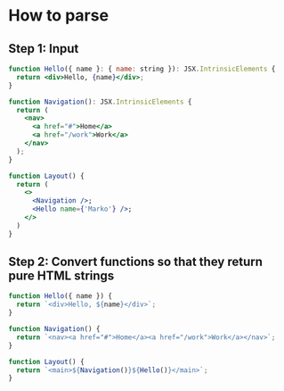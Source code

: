 # How to parse

## Step 1: Input

```jsx
function Hello({ name }: { name: string }): JSX.IntrinsicElements {
  return <div>Hello, {name}</div>;
}

function Navigation(): JSX.IntrinsicElements {
  return (
    <nav>
      <a href="#">Home</a>
      <a href="/work">Work</a>
    </nav>
  );
}

function Layout() {
  return (
    <>
      <Navigation />;
      <Hello name={'Marko'} />;
    </>
  )
}
```

## Step 2: Convert functions so that they return pure HTML strings

```js
function Hello({ name }) {
  return `<div>Hello, ${name}</div>`;
}

function Navigation() {
  return `<nav><a href="#">Home</a><a href="/work">Work</a></nav>`;
}

function Layout() {
  return `<main>${Navigation()}${Hello()}</main>`;
}
```
